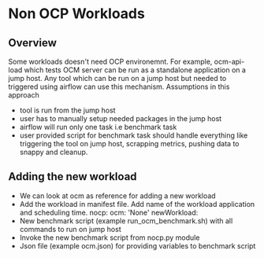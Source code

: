 # Non OCP Workloads

## Overview

Some workloads doesn't need OCP environemnt. For example, ocm-api-load which tests OCM server can be run as a standalone application on a jump host. Any tool which can be run on a jump host but needed to triggered using airflow can use this mechanism. Assumptions in this approach

* tool is run from the jump host
* user has to manually setup needed packages in the jump host
* airflow will run only one task i.e benchmark task
* user provided script for benchmark task should handle everything like triggering the tool on jump host, scrapping metrics, pushing data to snappy and cleanup.


## Adding the new workload


* We can look at ocm as reference for adding a new workload
* Add the workload in manifest file. Add name of the workload application and scheduling time.
  nocp:
   ocm: 'None'
   newWorkload: <Scheduling>
* New benchmark script (example run_ocm_benchmark.sh) with all commands to run on jump host
* Invoke the new benchmark script from nocp.py module
* Json file (example ocm.json) for providing variables to benchmark script

